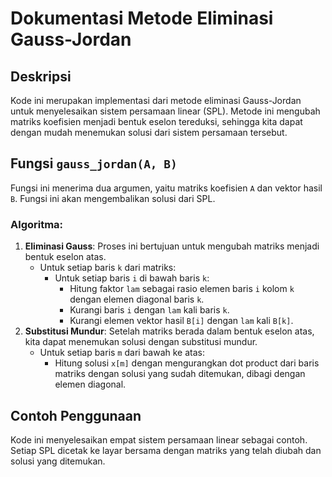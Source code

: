 # Dokumentasi Metode Eliminasi Gauss-Jordan

## Deskripsi
Kode ini merupakan implementasi dari metode eliminasi Gauss-Jordan untuk menyelesaikan sistem persamaan linear (SPL). Metode ini mengubah matriks koefisien menjadi bentuk eselon tereduksi, sehingga kita dapat dengan mudah menemukan solusi dari sistem persamaan tersebut.

## Fungsi `gauss_jordan(A, B)`
Fungsi ini menerima dua argumen, yaitu matriks koefisien `A` dan vektor hasil `B`. Fungsi ini akan mengembalikan solusi dari SPL.

### Algoritma:
1. **Eliminasi Gauss**: Proses ini bertujuan untuk mengubah matriks menjadi bentuk eselon atas.
    - Untuk setiap baris `k` dari matriks:
        - Untuk setiap baris `i` di bawah baris `k`:
            - Hitung faktor `lam` sebagai rasio elemen baris `i` kolom `k` dengan elemen diagonal baris `k`.
            - Kurangi baris `i` dengan `lam` kali baris `k`.
            - Kurangi elemen vektor hasil `B[i]` dengan `lam` kali `B[k]`.
2. **Substitusi Mundur**: Setelah matriks berada dalam bentuk eselon atas, kita dapat menemukan solusi dengan substitusi mundur.
    - Untuk setiap baris `m` dari bawah ke atas:
        - Hitung solusi `x[m]` dengan mengurangkan dot product dari baris matriks dengan solusi yang sudah ditemukan, dibagi dengan elemen diagonal.

## Contoh Penggunaan
Kode ini menyelesaikan empat sistem persamaan linear sebagai contoh. Setiap SPL dicetak ke layar bersama dengan matriks yang telah diubah dan solusi yang ditemukan.

